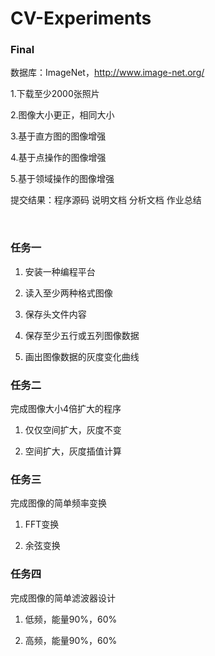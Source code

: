 # CV-Experiments

### Final

数据库：ImageNet，http://www.image-net.org/

1.下载至少2000张照片

2.图像大小更正，相同大小

3.基于直方图的图像增强

4.基于点操作的图像增强

5.基于领域操作的图像增强

提交结果：程序源码 说明文档 分析文档 作业总结          

​        

### 任务一

1. 安装一种编程平台

2. 读入至少两种格式图像

3. 保存头文件内容

4. 保存至少五行或五列图像数据

5. 画出图像数据的灰度变化曲线



### 任务二

完成图像大小4倍扩大的程序

1. 仅仅空间扩大，灰度不变

2. 空间扩大，灰度插值计算



### 任务三

完成图像的简单频率变换

1. FFT变换

2. 余弦变换



### 任务四

完成图像的简单滤波器设计

1. 低频，能量90%，60%

2. 高频，能量90%，60%
